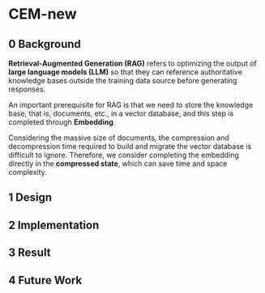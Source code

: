 ﻿# CEM-new
 
## 0 Background
**Retrieval-Augmented Generation (RAG)** refers to optimizing the output of **large language models (LLM)** so that they can reference authoritative knowledge bases outside the training data source before generating responses.

An important prerequisite for RAG is that we need to store the knowledge base, that is, documents, etc., in a vector database, and this step is completed through **Embedding**.

Considering the massive size of documents, the compression and decompression time required to build and migrate the vector database is difficult to ignore. Therefore, we consider completing the embedding directly in the **compressed state**, which can save time and space complexity.

## 1 Design

## 2 Implementation

## 3 Result

## 4 Future Work
